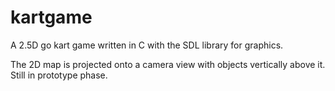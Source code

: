 # kartgame

A 2.5D go kart game written in C with the SDL library for graphics.
<p>
The 2D map is projected onto a camera view with objects vertically above it. Still in prototype phase.
